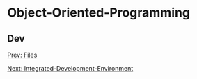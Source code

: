 # Object-Oriented-Programming
## Dev

[](.md)

[Prev: Files](Files.md)

[Next: Integrated-Development-Environment](Integrated-Development-Environment.md)
